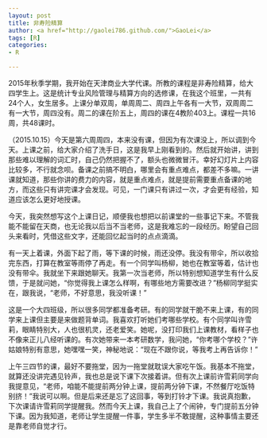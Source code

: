 ```yaml
---
layout: post
title: 非寿险精算
author: <a href="http://gaolei786.github.com/">GaoLei</a>
tags: [R]
categories:
- R

---
```


2015年秋季学期，我开始在天津商业大学代课。所教的课程是非寿险精算，给大四学生上。这是统计专业风险管理与精算方向的选修课，在我这个班里，一共有24个人，女生居多。上课分单双周，单周周二、周四上午各有一大节，双周周二有一大节，周四没有。周二的课在阶五上，周四的课在4教阶403上。课程一共16周，共48课时。

（2015.10.15）今天是第六周周四，本来没有课，但因为有次课没上，所以调到今天。上课之前，给大家介绍了洗手日，这是我早上刚看到的。然后就开始讲，讲到那些难以理解的词汇时，自己仍然把握不了，额头也微微冒汗。幸好幻灯片上内容比较多，不行就念呗。备课之前搞不明白，哪里会有重点难点，都差不多嘛。一讲课就知道，那些你讲的费力的内容，就是重点难点，就是提前需要重点备课的地方，而这些只有讲完课才会发现。可见，一门课只有讲过一次，才会更有经验，知道应该怎么更好地授课。

今天，我突然想写这个上课日记，顺便我也想把以前课堂的一些事记下来。不管我能不能留在天商，也无论我以后当不当老师，这是我难忘的一段经历。盼望自己回头来看时，凭借这些文字，还能回忆起当时的点点滴滴。

有一天上着课，外面下起了雨，等下课的时候，雨还没停。我没有带伞，所以收拾完东西，打算在教室等雨停了再走。有一个同学叫杨柳，她也在教室等着，估计也没有带伞。我就坐下来跟她聊天。我第一次当老师，所以特别想知道学生有什么反馈，于是就问她，“你觉得我上课怎么样啊，有哪些地方需要改进？”杨柳同学挺实在，跟我说，“老师，不好意思，我没听课！”

这是一个大四班级，所以很多同学都准备考研。有的同学就干脆不来上课，有的同学来上课但主要是来做题背单词。我喜欢打听她们考哪些学校。有个同学叫许雪莉，眼睛特别大，人也很机灵，还老爱笑。她呢，没打印我们上课教材，看样子也不像来正儿八经听课的。有次她带来一本考研数学，我问她，“你考哪个学校？”许姑娘特别有意思，她嘿嘿一笑，神秘地说：“现在不跟你说，等我考上再告诉你！”

上午三四节的课，最好不要拖堂，因为一拖堂就耽误大家吃午饭。我基本不拖堂，就算还没讲完遇见铃声，我也总是说下课下次接着讲。但有次上课前许雪莉同学向我提意见，“老师，咱能不能提前两分钟上课，提前两分钟下课，不然餐厅吃饭特别挤！”我说可以啊。但是后来还是忘了这回事，等到打铃才下课。我说真抱歉，下次课请许雪莉同学提醒我。然而今天上课，我自己上了个闹钟，专门提前五分钟下课。因为我知道，老师让学生提醒一件事，学生多半不敢提醒，这种事情主要还是靠老师自觉才行。

